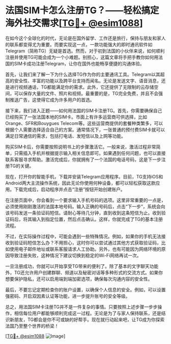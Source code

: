 # 法国SIM卡怎么注册TG？——轻松搞定海外社交需求[[TG💪+ @esim1088](https://t.me/s/esim1088)]

在如今这个全球化的时代，无论是在国外留学、工作还是旅行，保持与朋友和家人的联系都变得尤为重要。而要实现这一点，一款功能强大的即时通讯软件如Telegram（简称TG）无疑是首选。然而，对于初到法国的小伙伴来说，如何顺利注册并使用TG可能会成为一个小难题。别担心，这篇文章将手把手教你如何用法国的SIM卡成功注册Telegram，让你在国外也能畅享便捷的沟通体验。

首先，让我们来了解一下为什么选择TG作为你的主要通讯工具。Telegram以其超高的安全性、丰富的功能以及跨平台支持而闻名。无论是发送文字、语音消息，还是进行视频通话，TG都能满足你的需求。此外，它还提供了无限制的云存储空间，可以保存大量的文件、照片和视频。最重要的是，TG完全免费，并且不会强制推送广告，这使得它成为许多用户的首选。

接下来，我们进入正题——如何用法国的SIM卡注册TG。首先，你需要确保自己已经购买了一张法国本地的SIM卡。市面上有许多运营商可供选择，比如Orange、SFR和Bouygues Telecom等。这些运营商提供的套餐种类繁多，可以根据个人需要选择适合自己的方案。通常情况下，一张普通的预付费SIM卡就可以满足日常通信的需求，包括打电话、发短信以及上网等功能。

购买SIM卡后，你需要按照说明书上的步骤激活它。一般来说，激活过程非常简单，只需插入手机并根据提示输入相关信息即可。如果遇到任何问题，也可以直接联系客服寻求帮助。激活完成后，你就拥有了一个法国的电话号码，这是下一步注册TG的关键。

现在，打开你的智能手机，下载并安装Telegram应用程序。目前，TG支持iOS和Android两大主流操作系统，因此无论你使用何种设备，都可以轻松获取这款应用。下载完成后，启动程序并点击“注册”按钮开始创建账户。

在注册页面中，你会看到一个要求输入手机号码的选项。这里非常重要的一点是，必须使用刚刚激活的法国本地号码。输入正确的号码后，点击“下一步”，系统会向该号码发送一条验证码短信。请耐心等待几分钟，直到收到这条短信为止。收到验证码后，将其输入到指定位置，然后点击确认。这样，你就完成了TG的基本注册流程。

不过，在实际操作过程中，可能会遇到一些特殊情况。例如，如果你的手机无法接收到验证码短信怎么办？不用担心，这时你可以尝试通过其他方式获取验证码，比如使用电子邮件地址或联系客服请求人工协助。另外，也有可能因为网络环境的原因导致注册失败，这种情况下建议切换到稳定的Wi-Fi网络再试一次。

一旦注册成功，你就可以开始享受TG带来的便利了。除了基本的文字聊天功能外，TG还允许用户创建群聊、频道以及秘密对话等多种形式的交流方式。如果你想要保护隐私，还可以启用端到端加密选项，确保每次沟通内容的安全性。

最后，不要忘记定期检查你的账户设置，以确保个人信息的安全。例如，可以设置强密码、开启双因素认证等功能，进一步提升账号的安全等级。

总之，用法国SIM卡注册TG并不是一件复杂的事情。只要按照上述步骤一步步操作，相信每位用户都能够顺利完成这一过程。无论是为了与家人保持联系，还是结识新朋友，TG都会是你不可或缺的好帮手。现在就行动起来吧，让TG成为你探索法国乃至整个世界的桥梁！

[[TG💪+ @esim1088](https://t.me/s/esim1088) ![Image](https://i.postimg.cc/4NQfJmqS/Snipaste-2025-05-13-00-14-12.png)]